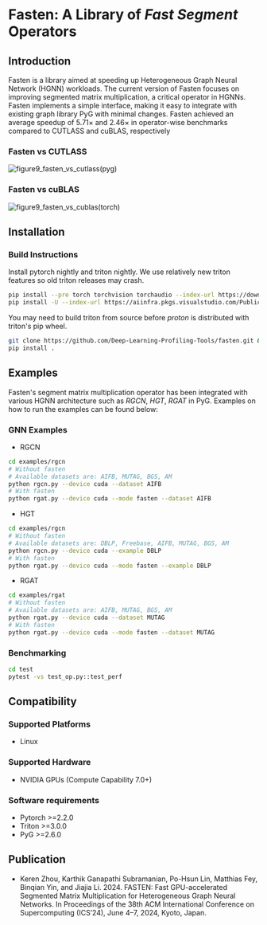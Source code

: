 # Fasten: A Library of *Fast Segment* Operators

## Introduction
Fasten is a library aimed at speeding up Heterogeneous Graph Neural Network (HGNN) workloads.
The current version of Fasten focuses on improving segmented matrix multiplication, a critical operator in HGNNs.
Fasten implements a simple interface, making it easy to integrate with existing graph library PyG with minimal changes.
Fasten achieved an average speedup of 5.71$\times$ and 2.46$\times$ in operator-wise benchmarks compared to CUTLASS and cuBLAS, respectively

### Fasten vs CUTLASS

![figure9_fasten_vs_cutlass(pyg)](https://github.com/Deep-Learning-Profiling-Tools/fasten/assets/2306281/d88fab7c-a331-4978-9157-08e448afcce5)

### Fasten vs cuBLAS

![figure9_fasten_vs_cublas(torch)](https://github.com/Deep-Learning-Profiling-Tools/fasten/assets/2306281/4f8fbe5f-f8d4-45b2-9f92-ac3f7cb97c28)

## Installation

### Build Instructions

Install pytorch nightly and triton nightly. We use relatively new triton features so old triton releases may crash.

```bash
pip install --pre torch torchvision torchaudio --index-url https://download.pytorch.org/whl/nightly/cu121
pip install -U --index-url https://aiinfra.pkgs.visualstudio.com/PublicPackages/_packaging/Triton-Nightly/pypi/simple/ triton-nightly
```

You may need to build triton from source before *proton* is distributed with triton's pip wheel.

```bash
git clone https://github.com/Deep-Learning-Profiling-Tools/fasten.git && cd fasten
pip install .
```

## Examples
Fasten's segment matrix multiplication operator has been integrated with various HGNN architecture such as *RGCN*, *HGT*, *RGAT* in PyG.
Examples on how to run the examples can be found below:

### GNN Examples

- RGCN

```bash
cd examples/rgcn
# Without fasten
# Available datasets are: AIFB, MUTAG, BGS, AM
python rgcn.py --device cuda --dataset AIFB
# With fasten
python rgat.py --device cuda --mode fasten --dataset AIFB
```

- HGT

```bash
cd examples/rgcn
# Without fasten
# Available datasets are: DBLP, Freebase, AIFB, MUTAG, BGS, AM
python rgcn.py --device cuda --example DBLP
# With fasten
python rgat.py --device cuda --mode fasten --example DBLP
```

- RGAT

```bash
cd examples/rgat
# Without fasten
# Available datasets are: AIFB, MUTAG, BGS, AM
python rgat.py --device cuda --dataset MUTAG
# With fasten
python rgat.py --device cuda --mode fasten --dataset MUTAG
```

### Benchmarking

```bash
cd test
pytest -vs test_op.py::test_perf
```

## Compatibility

### Supported Platforms

- Linux

### Supported Hardware

- NVIDIA GPUs (Compute Capability 7.0+)

### Software requirements
- Pytorch >=2.2.0
- Triton >=3.0.0
- PyG >=2.6.0

## Publication

- Keren Zhou, Karthik Ganapathi Subramanian, Po-Hsun Lin, Matthias Fey, Binqian Yin, and Jiajia Li. 2024.
FASTEN: Fast GPU-accelerated Segmented Matrix Multiplication for Heterogeneous Graph Neural Networks.
In Proceedings of the 38th ACM International Conference on Supercomputing (ICS’24), June 4–7, 2024, Kyoto, Japan.
